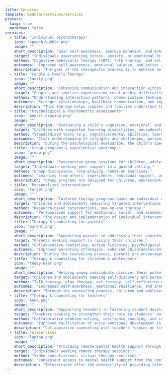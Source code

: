```yaml
---
title: Services
template: modular/services/services
process:
  twig: true
  markdown: false
services:
  - title: "Individual psychotherapy"
    icon: "speech-bubble.png"
    image: ""
    short_description: "Gain self-awareness, improve behavior, and enhance well-being."
    target: "Individuals experiencing stress, anxiety, or emotional difficulties."
    method: "Cognitive-behavioral therapy (CBT), talk therapy, and self-compassion techniques."
    outcomes: "Improved self-awareness, emotional balance, and better interpersonal relationships."
    description: "The goal of the therapeutic process is to enhance self-awareness through an attitude of acceptance and self-compassion, to change behavioral patterns that are not helpful to the individual, and to address challenges and dilemmas through the promotion of the hidden strengths of the person. The benefits of psychotherapy are found in the enhancement of personal well-being and the improvement of interpersonal relationships."
  - title: "Couple & Family Therapy"
    icon: "family.png"
    image: ""
    short_description: "Enhancing communication and interaction within couples and families."
    target: "Couples and families experiencing relationship difficulties."
    method: "Understanding interaction patterns, communication techniques, conflict resolution strategies."
    outcomes: "Stronger relationships, healthier communication, and improved emotional connection."
    description: "This therapy helps couples and families understand the interaction patterns that shape their  relationships and introduces more adaptive, functional ways of communicating and behaving.  For couples, the focus is on strengthening emotional bonds and improving mutual understanding.  In family therapy, members work together to enhance their relationships, fostering greater  harmony and overall satisfaction."
  - title: "Psychological & Psychometric Assessments"
    icon: "pencil-drawing.png"
    image: ""
    short_description: "Evaluating a child's cognitive, emotional, and learning abilities."
    target: "Children with suspected learning disabilities, neurodevelopmental disorders, or giftedness."
    method: "Standardized tests (e.g. cognitive/mental abilities, learning disabilities, ADHD screenings), informal clinical observations."
    outcomes: "Clear understanding of strengths and challenges, personalized intervention plans."
    description: "During the psychological evaluation, the child's specific needs are investigated,  taking into account their difficulties, positive characteristics, and potential. The aim  is to create an individualized intervention plan that addresses or prevents difficulties at the  behavioral, psycho-emotional, social, and educational/learning levels. A diagnosis may be provided,  but this is not always necessary.\nA combination of weighted assessment tools (e.g. cognitive abilities, learning disabilities,  and questionnaires) and informal clinical assessment methods (e.g. play-based assessments,  clinical interviews, and clinical observations) is used. \nThe evaluation may include assessments for learning disabilities, neurodevelopmental disorders (e.g. ADHD),  and giftedness."
  - title: "Group programs & experiential workshops"
    icon: "group.png"
    image: ""
    short_description: "Interactive group sessions for children, adolescents, parents, or adults."
    target: "Individuals seeking peer support in a guided setting."
    method: "Group discussions, role-playing, hands-on exercises."
    outcomes: "Learning from others' experiences, emotional support, and new coping skills."
    description: "Group programs are designed for children, adolescents, parents, or adults and are tailored to meet the specific needs of each group. Participants are   provided with a safe space to share common concerns and learn effective ways to manage various difficulties. The environment promotes mutual respect and   encourages mutual support among participants. \nThe programs incorporate interactive activities and experiential exercises, which allow individuals to practice new coping strategies and develop emotional   resilience."
  - title: "Personalized interventions"
    icon: "target.png"
    image: ""
    short_description: "Tailored therapy programs based on individual needs."
    target: "Children and adolescents requiring targeted interventions."
    method: "Research-based interventions, one-on-one therapy."
    outcomes: "Personalized support for emotional, social, and academic challenges."
    description: "The design and implementation of individual intervention programs are informed by research data from international literature, ensuring they are   evidence-based. These programs are then adapted to meet the unique needs of each child, adolescent, and their family. The goal is to provide tailored   support that addresses specific emotional, social, and academic challenges faced by the individual."
  - title: "Therapy & counseling for parents"
    icon: "parent.png"
    image: ""
    short_description: "Supporting parents in addressing their concerns for the well-being of their child."
    target: "Parents seeking support in raising their children."
    method: "Collaborative counseling, active listening, psychological guidance."
    outcomes: "Improved parenting strategies, enhanced child/adolescent well-being."
    description: "During the counseling process, parents are encouraged to share their concerns in a safe and supportive environment. The goal is for parents to collaborate with the psychologist to focus on the well-being of their child or adolescent, while also considering and addressing their own needs.\n"
  - title: "Therapy & counseling for children & adolescents"
    icon: "teddy-bear.png"
    image: ""
    short_description: "Helping young individuals discover their potential and achieve inner peace."
    target: "Children and adolescents seeking self-discovery and personal growth."
    method: "Talk therapy, play therapy, art therapy, self-reflection exercises."
    outcomes: "Increased self-awareness, emotional resilience, and inner peace."
    description: "Through the counseling process, children and adolescents have the opportunity to discover themselves, explore untapped abilities, reflect on their values, and take steps towards inner peace. Play and art therapy techniques are also used when deemed helpful for the individual.\n"
  - title: "Therapy & counseling for teachers"
    icon: "book.png"
    image: ""
    short_description: "Supporting teachers in fostering student development and enhancing mental resilience."
    target: "Teachers seeking to strengthen their role in students' socio-emotional development and improve their own mental resilience."
    method: "Collaborative problem-solving, resilience coaching, and counseling."
    outcomes: "Improved facilitation of socio-emotional development in students, enhanced mental resilience for teachers."
    description: "Collaborative counseling with teachers focuses on finding effective solutions to strengthen their role as facilitators in the socio-emotional development of children. At the same time, teachers can seek counseling to bolster their own mental resilience, helping them address the challenges they face in their professional lives."
  - title: Teleservices
    icon: "laptop.png"
    image: ""
    short_description: "Providing remote mental health support through telemental health services."
    target: "Individuals seeking remote therapy sessions."
    method: "Video consultations, virtual therapy exercises."
    outcomes: "Convenient access to mental health support from the comfort of home."
    description: "Teleservices offer the possibility of providing telemental health services, allowing individuals to access therapy remotely, ensuring flexibility and   convenience for those who prefer online support."
---
```

